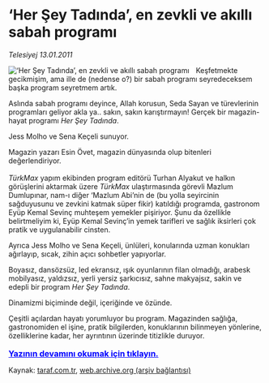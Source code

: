 # ‘Her Şey Tadında’, en zevkli ve akıllı sabah programı

*Telesiyej 13.01.2011*

<div class="yazi"><img align="left" alt="‘Her Şey Tadında’, en zevkli ve akıllı sabah programı" border="0" src="http://www.taraf.com.tr/fotoraflar/makaleler/her-sey-tadinda-en-zevkli-ve-akilli-sabah_2443_orijinal.jpg" style="border-right-width:10px; border-color:#FFFFFF"/><p>Keşfetmekte gecikmişim, ama ille de (nedense o?) bir sabah programı seyredeceksem başka program seyretmem artık.</p>
<p>Aslında sabah programı deyince, Allah korusun, Seda Sayan ve türevlerinin programları geliyor akla ya.. sakın, sakın karıştırmayın! Gerçek bir magazin-hayat programı <i>Her Şey Tadında</i>. </p>
<p>Jess Molho ve Sena Keçeli sunuyor. </p>
<p>Magazin yazarı Esin Övet, magazin dünyasında olup bitenleri değerlendiriyor. <br/><br/><i>TürkMax</i> yapım ekibinden program editörü Turhan Alyakut ve halkın görüşlerini aktarmak üzere <i>TürkMax</i> ulaştırmasında görevli Mazlum Dumlupınar, nam-ı diğer ‘Mazlum Abi’nin de (bu yolla seyircinin sağduyusunu ve zevkini katmak süper fikir) katıldığı programda, gastronom Eyüp Kemal Sevinç muhteşem yemekler pişiriyor. Şunu da özellikle belirtmeliyim ki, Eyüp Kemal Sevinç’in yemek tarifleri ve sağlık iksirleri çok pratik ve uygulanabilir cinsten.</p>
<p>Ayrıca Jess Molho ve Sena Keçeli, ünlüleri, konularında uzman konukları ağırlayıp, sıcak, zihin açıcı sohbetler yapıyorlar. </p>
<p>Boyasız, dansözsüz, led ekransız, ışık oyunlarının filan olmadığı, arabesk mobilyasız, yaldızsız, yerli yersiz şarkıcısız, sahne makyajsız, sakin ve edepli bir program <i>Her Şey Tadında</i>.</p>
<p>Dinamizmi biçiminde değil, içeriğinde ve özünde.</p>
<p>Çeşitli açılardan hayatı yorumluyor bu program. Magazinden sağlığa, gastronomiden el işine, pratik bilgilerden, konuklarının bilinmeyen yönlerine, özelliklerine kadar, her ayrıntının üzerinde titizlikle duruyor.
                                    	<br/><br/>
<a class="lnk2" href="/web/20120308170211/http://www.taraf.com.tr/login/" style="font-size:16px;color:#0000FF;"><u><b>
			  Yazının devamını okumak için tıklayın.</b></u></a><br/>
</p></div>

Kaynak: [taraf.com.tr](http://www.taraf.com.tr:80/telesiyej/makale-her-sey-tadinda-en-zevkli-ve-akilli-sabah.htm), [web.archive.org (arşiv bağlantısı)](http://web.archive.org/web/20120308170211/http://www.taraf.com.tr:80/telesiyej/makale-her-sey-tadinda-en-zevkli-ve-akilli-sabah.htm)
